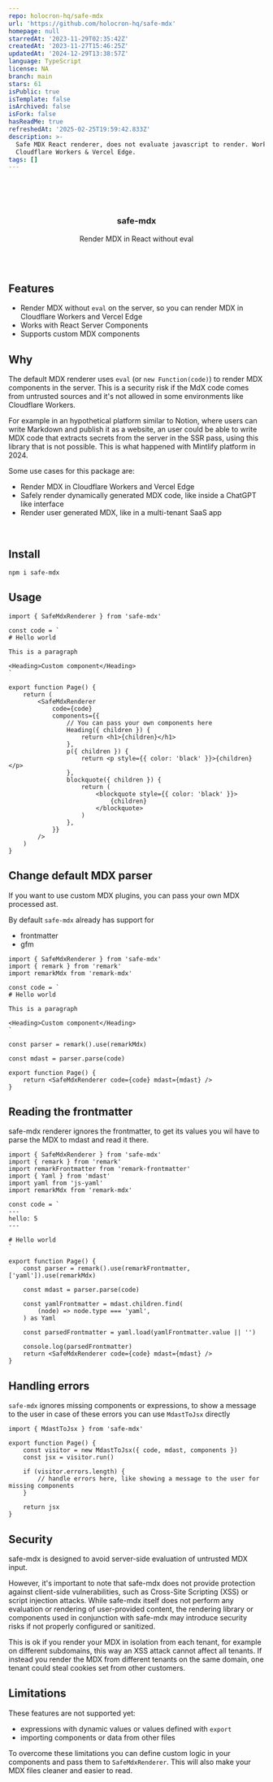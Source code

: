 ```yaml
---
repo: holocron-hq/safe-mdx
url: 'https://github.com/holocron-hq/safe-mdx'
homepage: null
starredAt: '2023-11-29T02:35:42Z'
createdAt: '2023-11-27T15:46:25Z'
updatedAt: '2024-12-29T13:38:57Z'
language: TypeScript
license: NA
branch: main
stars: 61
isPublic: true
isTemplate: false
isArchived: false
isFork: false
hasReadMe: true
refreshedAt: '2025-02-25T19:59:42.833Z'
description: >-
  Safe MDX React renderer, does not evaluate javascript to render. Works in
  Cloudflare Workers & Vercel Edge.
tags: []
---
```


<div align='center'>
    <br/>
    <br/>
    <br/>
    <h3>safe-mdx</h3>
    <p>Render MDX in React without eval</p>
    <br/>
    <br/>
</div>

## Features

-   Render MDX without `eval` on the server, so you can render MDX in Cloudflare Workers and Vercel Edge
-   Works with React Server Components
-   Supports custom MDX components

## Why

The default MDX renderer uses `eval` (or `new Function(code)`) to render MDX components in the server. This is a security risk if the MdX code comes from untrusted sources and it's not allowed in some environments like Cloudflare Workers.

For example in an hypothetical platform similar to Notion, where users can write Markdown and publish it as a website, an user could be able to write MDX code that extracts secrets from the server in the SSR pass, using this library that is not possible. This is what happened with Mintlify platform in 2024.

Some use cases for this package are:

-   Render MDX in Cloudflare Workers and Vercel Edge
-   Safely render dynamically generated MDX code, like inside a ChatGPT like interface
-   Render user generated MDX, like in a multi-tenant SaaS app

<br>

## Install

```
npm i safe-mdx
```

## Usage

```tsx
import { SafeMdxRenderer } from 'safe-mdx'

const code = `
# Hello world

This is a paragraph

<Heading>Custom component</Heading>
`

export function Page() {
    return (
        <SafeMdxRenderer
            code={code}
            components={{
                // You can pass your own components here
                Heading({ children }) {
                    return <h1>{children}</h1>
                },
                p({ children }) {
                    return <p style={{ color: 'black' }}>{children}</p>
                },
                blockquote({ children }) {
                    return (
                        <blockquote style={{ color: 'black' }}>
                            {children}
                        </blockquote>
                    )
                },
            }}
        />
    )
}
```

## Change default MDX parser

If you want to use custom MDX plugins, you can pass your own MDX processed ast.

By default `safe-mdx` already has support for

-   frontmatter
-   gfm

```tsx
import { SafeMdxRenderer } from 'safe-mdx'
import { remark } from 'remark'
import remarkMdx from 'remark-mdx'

const code = `
# Hello world

This is a paragraph

<Heading>Custom component</Heading>
`

const parser = remark().use(remarkMdx)

const mdast = parser.parse(code)

export function Page() {
    return <SafeMdxRenderer code={code} mdast={mdast} />
}
```

## Reading the frontmatter

safe-mdx renderer ignores the frontmatter, to get its values you wil have to parse the MDX to mdast and read it there.

```tsx
import { SafeMdxRenderer } from 'safe-mdx'
import { remark } from 'remark'
import remarkFrontmatter from 'remark-frontmatter'
import { Yaml } from 'mdast'
import yaml from 'js-yaml'
import remarkMdx from 'remark-mdx'

const code = `
---
hello: 5
---

# Hello world
`

export function Page() {
    const parser = remark().use(remarkFrontmatter, ['yaml']).use(remarkMdx)

    const mdast = parser.parse(code)

    const yamlFrontmatter = mdast.children.find(
        (node) => node.type === 'yaml',
    ) as Yaml

    const parsedFrontmatter = yaml.load(yamlFrontmatter.value || '')

    console.log(parsedFrontmatter)
    return <SafeMdxRenderer code={code} mdast={mdast} />
}
```

## Handling errors

`safe-mdx` ignores missing components or expressions, to show a message to the user in case of these errors you can use `MdastToJsx` directly

```tsx
import { MdastToJsx } from 'safe-mdx'

export function Page() {
    const visitor = new MdastToJsx({ code, mdast, components })
    const jsx = visitor.run()

    if (visitor.errors.length) {
        // handle errors here, like showing a message to the user for missing components
    }

    return jsx
}
```

## Security

safe-mdx is designed to avoid server-side evaluation of untrusted MDX input.

However, it's important to note that safe-mdx does not provide protection against client-side vulnerabilities, such as Cross-Site Scripting (XSS) or script injection attacks. While safe-mdx itself does not perform any evaluation or rendering of user-provided content, the rendering library or components used in conjunction with safe-mdx may introduce security risks if not properly configured or sanitized.

This is ok if you render your MDX in isolation from each tenant, for example on different subdomains, this way an XSS attack cannot affect all tenants. If instead you render the MDX from different tenants on the same domain, one tenant could steal cookies set from other customers.

## Limitations

These features are not supported yet:

-   expressions with dynamic values or values defined with `export`
-   importing components or data from other files

To overcome these limitations you can define custom logic in your components and pass them to `SafeMdxRenderer`. This will also make your MDX files cleaner and easier to read.
